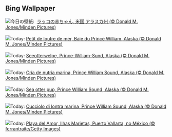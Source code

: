## Bing Wallpaper
![](https://www.bing.com/th?id=OHR.WorldOtterDay_JA-JP3462049774_UHD.jpg&w=1000)今日の壁紙: &nbsp;[ラッコの赤ちゃん, 米国 アラスカ州 (© Donald M. Jones/Minden Pictures)](https://www.bing.com/th?id=OHR.WorldOtterDay_JA-JP3462049774_UHD.jpg)
<br><br/>
![](https://www.bing.com/th?id=OHR.WorldOtterDay_FR-FR6635303643_UHD.jpg&w=1000)Today: [Petit de loutre de mer, Baie du Prince William, Alaska (© Donald M. Jones/Minden Pictures)](https://www.bing.com/th?id=OHR.WorldOtterDay_FR-FR6635303643_UHD.jpg)
<br><br/>
![](https://www.bing.com/th?id=OHR.WorldOtterDay_DE-DE7818224728_UHD.jpg&w=1000)Today: [Seeotterwelpe, Prince-William-Sund, Alaska (© Donald M. Jones/Minden Pictures)](https://www.bing.com/th?id=OHR.WorldOtterDay_DE-DE7818224728_UHD.jpg)
<br><br/>
![](https://www.bing.com/th?id=OHR.WorldOtterDay_ES-ES1844828627_UHD.jpg&w=1000)Today: [Cría de nutria marina, Prince William Sound, Alaska (© Donald M. Jones/Minden Pictures)](https://www.bing.com/th?id=OHR.WorldOtterDay_ES-ES1844828627_UHD.jpg)
<br><br/>
![](https://www.bing.com/th?id=OHR.WorldOtterDay_EN-GB8244382691_UHD.jpg&w=1000)Today: [Sea otter pup, Prince William Sound, Alaska (© Donald M. Jones/Minden Pictures)](https://www.bing.com/th?id=OHR.WorldOtterDay_EN-GB8244382691_UHD.jpg)
<br><br/>
![](https://www.bing.com/th?id=OHR.WorldOtterDay_IT-IT6594215443_UHD.jpg&w=1000)Today: [Cucciolo di lontra marina, Prince William Sound, Alaska  (© Donald M. Jones/Minden Pictures)](https://www.bing.com/th?id=OHR.WorldOtterDay_IT-IT6594215443_UHD.jpg)
<br><br/>
![](https://www.bing.com/th?id=OHR.HiddenBeach_PT-BR5412203730_UHD.jpg&w=1000)Today: [Playa del Amor, Ilhas Marietas, Puerto Vallarta, no México (© ferrantraite/Getty Images)](https://www.bing.com/th?id=OHR.HiddenBeach_PT-BR5412203730_UHD.jpg)
<br><br/>
